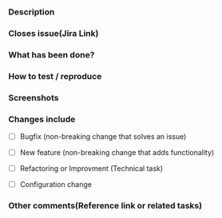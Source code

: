 ### Description

### Closes issue(Jira Link)

### What has been done?

### How to test / reproduce

### Screenshots

### Changes include
- [ ] Bugfix (non-breaking change that solves an issue)
- [ ] New feature (non-breaking change that adds functionality)
- [ ] Refactoring or Improvment (Technical task)
- [ ] Configuration change


### Other comments(Reference link or related tasks)